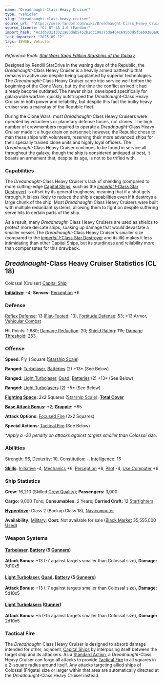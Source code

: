 ```yaml
---
name: "Dreadnaught-Class Heavy Cruiser"
type: "vehicle"
slug: "dreadnaught-class-heavy-cruiser"
source_url: "https://swse.fandom.com/wiki/Dreadnaught-Class_Heavy_Cruiser"
source_license: "CC BY-SA 3.0 (Fandom)"
import_hash: "4c2db83113321a83dab5452b1dc19837bda464c695b0d5fbab9380a9254ec995"
last_imported: "2025-09-12"
tags: [SWSE, Vehicle]
---
```

*Reference Book: [Star Wars Saga Edition Starships of the Galaxy](https://swse.fandom.com/wiki/Star_Wars_Saga_Edition_Starships_of_the_Galaxy)*

Designed by Rendili StarDrive in the waning days of the Republic, the *Dreadnaught*-Class Heavy Cruiser is a heavily armed battleship that remains in active use despite being supplanted by superior technologies. The *Dreadnaught*-Class Heavy Cruiser came into service well before the beginning of the Clone Wars, but by the time the conflict arrived it had already become outdated. The newer ships, developed specifically for galaxywide warfare, quickly outstripped the *Dreadnaught*-Class Heavy Cruiser in both power and reliability, but despite this fact the bulky heavy cruiser was a mainstay of the Republic fleet.

During the Clone Wars, most *Dreadnaught*-Class Heavy Cruisers were operated by volunteers or planetary defense forces, not clones. The high number of crewmembers required to operate a *Dreadnaught*-Class Heavy Cruiser made it a huge drain on personnel; however, the Republic chose to man these ships with volunteers, reserving their more advanced ships for their specially trained clone units and highly loyal officers. The *Dreadnaught*-Class Heavy Cruiser continues to be found in service all throughout the galaxy; though the ship is considered antiqued at best, it boasts an armament that, despite its age, is not to be trifled with.

### Capabilities
The *Dreadnaught*-Class Heavy Cruiser's lack of shielding (compared to more cutting-edge [Capital Ships](https://swse.fandom.com/wiki/Capital_Ships), such as the [*Imperial I*-Class Star Destroyer](https://swse.fandom.com/wiki/Imperial_I-Class_Star_Destroyer)) is offset by its general toughness, meaning that if a shot gets through, it is less likely to reduce the ship's capabilities even if it destroys a large chunk of the ship. Most *Dreadnaught*-Class Heavy Cruisers were built with multiple redundant systems, allowing them to fight on despite suffering serve hits to certain parts of the ship.

As a result, many *Dreadnaught*-Class Heavy Cruisers are used as shields to protect more delicate ships, soaking up damage that would devastate a smaller vessel. The *Dreadnaught*-Class Heavy Cruiser's smaller size (compared to the [*Imperial I*-Class Star Destroyer](https://swse.fandom.com/wiki/Imperial_I-Class_Star_Destroyer) and its ilk) makes it less intimidating than other [Capital Ships](https://swse.fandom.com/wiki/Capital_Ships), but its sturdiness and reliability more than compensates for this drawback.

## *Dreadnaught*-Class Heavy Cruiser Statistics (CL 18)
Colossal (Cruiser) [Capital Ship](https://swse.fandom.com/wiki/Capital_Ship)

**[Initiative](https://swse.fandom.com/wiki/Initiative):** -4; **Senses:** [Perception](https://swse.fandom.com/wiki/Perception) +6
### Defense
[Reflex Defense](https://swse.fandom.com/wiki/Reflex_Defense_(Vehicles)): 13 ([Flat-Footed](https://swse.fandom.com/wiki/Flat-Footed): 13), [Fortitude Defense](https://swse.fandom.com/wiki/Fortitude_Defense_(Vehicles)): 53; +13 Armor, [Vehicular Combat](https://swse.fandom.com/wiki/Vehicular_Combat)

Hit Points: 1,680; [Damage Reduction](https://swse.fandom.com/wiki/Damage_Reduction): 20; [Shield Rating](https://swse.fandom.com/wiki/Shield_Rating): 115; [Damage Threshold](https://swse.fandom.com/wiki/Damage_Threshold_(Vehicles)): 253
### Offense
**Speed:** Fly 1 Square ([Starship Scale](https://swse.fandom.com/wiki/Starship_Scale))

**Ranged:** [Turbolaser](https://swse.fandom.com/wiki/Turbolaser), [Batteries](https://swse.fandom.com/wiki/Batteries) (2) +13* (See Below)

**Ranged:** [Light Turbolaser](https://swse.fandom.com/wiki/Light_Turbolaser), [Quad](https://swse.fandom.com/wiki/Quad), [Batteries](https://swse.fandom.com/wiki/Batteries) (2) +13* (See Below)

**Ranged:** [Light Turbolasers](https://swse.fandom.com/wiki/Light_Turbolasers) (2) +5* (See Below)

**[Fighting Space](https://swse.fandom.com/wiki/Fighting_Space):** 2x2 Squares ([Starship Scale](https://swse.fandom.com/wiki/Starship_Scale)); **[Total Cover](https://swse.fandom.com/wiki/Total_Cover)**

**[Base Attack Bonus](https://swse.fandom.com/wiki/Base_Attack_Bonus):** +2; **[Grapple](https://swse.fandom.com/wiki/Grapple):** +65

**Attack Options:** [Focused Fire](https://swse.fandom.com/wiki/Focused_Fire) (2x2 Squares)

**Special Actions:** [Tactical Fire](https://swse.fandom.com/wiki/Tactical_Fire) (See Below)

**Apply a -20 penalty on attacks against targets smaller than Colossal size.*
### Abilities
[Strength](https://swse.fandom.com/wiki/Strength): 96, [Dexterity](https://swse.fandom.com/wiki/Dexterity): 10, [Constitution](https://swse.fandom.com/wiki/Constitution): -, [Intelligence](https://swse.fandom.com/wiki/Intelligence): 16

**[Skills](https://swse.fandom.com/wiki/Skills):** [Initiative](https://swse.fandom.com/wiki/Initiative) -4, [Mechanics](https://swse.fandom.com/wiki/Mechanics) +6, [Perception](https://swse.fandom.com/wiki/Perception) +6, [Pilot](https://swse.fandom.com/wiki/Pilot) -4, [Use Computer](https://swse.fandom.com/wiki/Use_Computer) +6
### Ship Statistics
**Crew:** 16,210 (Skilled [Crew Quality](https://swse.fandom.com/wiki/Crew_Quality)); **Passengers:** 3,000

**Cargo:** 9,000 Tons; **Consumables:** 2 Years; **Carried Craft:** 12 [Starfighters](https://swse.fandom.com/wiki/Starfighters)

**[Hyperdrive](https://swse.fandom.com/wiki/Hyperdrive):** Class 2 (Backup Class 18), [Navicomputer](https://swse.fandom.com/wiki/Navicomputer)

**Availability:** [Military](https://swse.fandom.com/wiki/Military); **Cost:** Not available for sale ([Black Market](https://swse.fandom.com/wiki/Black_Market) 35,555,000 [Used](https://swse.fandom.com/wiki/Used))
### Weapon Systems
#### **[Turbolaser](https://swse.fandom.com/wiki/Turbolaser), [Battery](https://swse.fandom.com/wiki/Battery) (5 [Gunners](https://swse.fandom.com/wiki/Gunners))**
**Attack Bonus:** +13 (-7 against targets smaller than Colossal size), **Damage:** 7d10x5
#### **[Light Turbolaser](https://swse.fandom.com/wiki/Light_Turbolaser), [Quad](https://swse.fandom.com/wiki/Quad), [Battery](https://swse.fandom.com/wiki/Battery) (5 [Gunners](https://swse.fandom.com/wiki/Gunners))**
**Attack Bonus:** +13 (-7 against targets smaller than Colossal size), **Damage:** 5d10x5
#### **[Light Turbolasers](https://swse.fandom.com/wiki/Light_Turbolasers) ([Gunner](https://swse.fandom.com/wiki/Gunner))**
**Attack Bonus:** +5 (-15 against targets smaller than Colossal size), **Damage:** 2d10x5
### Tactical Fire
The *Dreadnaught*-Class Heavy Cruiser is designed to absorb damage intended for other, adjacent, [Capital Ships](https://swse.fandom.com/wiki/Capital_Ships) by interposing itself between the target ship and its attackers. As a [Standard Action](https://swse.fandom.com/wiki/Standard_Action), a *Dreadnaught*-Class Heavy Cruiser can forgo all attacks to provide [Tactical Fire](https://swse.fandom.com/wiki/Tactical_Fire) to all squares in a 2-square radius around itself. Any attacks targeting allied ships of Colossal (Frigate) size or larger within that area are automatically directed at the *Dreadnaught*-Class Heavy Cruiser instead.